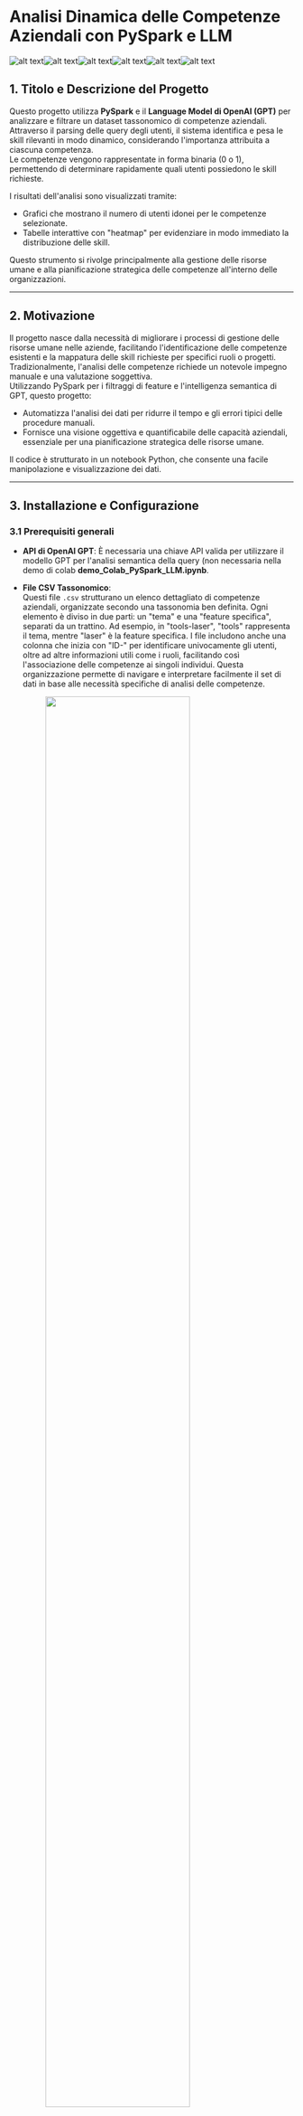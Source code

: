 # Analisi Dinamica delle Competenze Aziendali con PySpark e LLM

![alt text](photo/background_svg.svg)![alt text](photo/background_svg.svg)![alt text](photo/background_svg.svg)![alt text](photo/background_svg.svg)![alt text](photo/background_svg.svg)![alt text](photo/background_svg.svg)

## 1. Titolo e Descrizione del Progetto

Questo progetto utilizza **PySpark** e il **Language Model di OpenAI (GPT)** per analizzare e filtrare un dataset tassonomico di competenze aziendali.  
Attraverso il parsing delle query degli utenti, il sistema identifica e pesa le skill rilevanti in modo dinamico, considerando l'importanza attribuita a ciascuna competenza.  
Le competenze vengono rappresentate in forma binaria (0 o 1), permettendo di determinare rapidamente quali utenti possiedono le skill richieste.

I risultati dell'analisi sono visualizzati tramite:
- Grafici che mostrano il numero di utenti idonei per le competenze selezionate.
- Tabelle interattive con "heatmap" per evidenziare in modo immediato la distribuzione delle skill.  

Questo strumento si rivolge principalmente alla gestione delle risorse umane e alla pianificazione strategica delle competenze all'interno delle organizzazioni.

---

## 2. Motivazione

Il progetto nasce dalla necessità di migliorare i processi di gestione delle risorse umane nelle aziende, facilitando l'identificazione delle competenze esistenti e la mappatura delle skill richieste per specifici ruoli o progetti.  
Tradizionalmente, l'analisi delle competenze richiede un notevole impegno manuale e una valutazione soggettiva.  
Utilizzando PySpark per i filtraggi di feature e l'intelligenza semantica di GPT, questo progetto:
- Automatizza l'analisi dei dati per ridurre il tempo e gli errori tipici delle procedure manuali.
- Fornisce una visione oggettiva e quantificabile delle capacità aziendali, essenziale per una pianificazione strategica delle risorse umane.
  

Il codice è strutturato in un notebook Python, che consente una facile manipolazione e visualizzazione dei dati.

---

## 3. Installazione e Configurazione

### 3.1 Prerequisiti generali
- **API di OpenAI GPT**: È necessaria una chiave API valida per utilizzare il modello GPT per l'analisi semantica della query (non necessaria nella demo di colab **demo_Colab_PySpark_LLM.ipynb**.
- **File CSV Tassonomico**:  
  Questi file `.csv` strutturano un elenco dettagliato di competenze aziendali, organizzate secondo una tassonomia ben definita. Ogni elemento è diviso in due parti: un "tema" e una "feature specifica", separati da un trattino. Ad esempio, in "tools-laser", "tools" rappresenta il tema, mentre "laser" è la feature specifica. I file includono anche una colonna che inizia con "ID-" per identificare univocamente gli utenti, oltre ad altre informazioni utili come i ruoli, facilitando così l'associazione delle competenze ai singoli individui. Questa organizzazione permette di navigare e interpretare facilmente il set di dati in base alle necessità specifiche di analisi delle competenze.
  <figure>
    <img src="photo/bar_themed.png" width="80%">
    <br> <figcaption>Tassonomia</figcaption>
  </figure>
  

  _**Nota:** I file presenti nel repository contengono dati e nomi sintetici, non appartenenti a persone reali._

### 3.1 Colab_PySpark_LLM.ipynb e demo_Colab_PySpark_LLM.ipynb
*![Open in Colab](photo/opencolab.png)* <br>
Aprire il codice su Colab tramite il tasto apposito una volta selezionato il file, assicurati di scaricare almeno un file .csv tassonomico presente nel github (come populated_matrix.csv) e seguire tutte le istruzioni all'interno del colab per poi eseguire ogni cella in ordine.
<figure>
  <img src="photo/upload.png" alt="upload" width="30%">
</figure> <br>
Una volta dentro colab, selezionare l'icona della cartella e successivamente l'icona di upload (la prima a sinistra rispetto alle cartelle) e caricare il dataset .csv.

### 3.2 mplgraph.py Prerequisiti aggiuntivi
- **Python3.13.2 installato**: Assicurati di avere Python 3.13.2 installato, per controllare la versione installata inserire nel terminale:

```bash
python3 --version

```
Verrà restituito in output la versione di python attuale.

#### 3.2.1 Configurazione dell'Ambiente

È consigliato utilizzare un ambiente virtuale Python per gestire le dipendenze.  
Esegui i seguenti comandi per creare e attivare l'ambiente:

```bash
python3 -m venv myenv
source myenv/bin/activate #Su Windows `myenv\Scripts\activate`

```

#### 3.2.2 Installazione delle Dipendenze

Dopo aver attivato l'ambiente virtuale, installa le dipendenze necessarie eseguendo:

```bash
pip3 install -r requirements.txt
```

#### 3.2.4 Verifica dell'installazione (mplgraph.py)
Per verificare che tutto sia stato configurato correttamente, una volta entrato all'interno modifica le seguenti righe:
  - riga 29: inserisci la key di openai
  - riga 40: modifica il nome e/o il percorso del file `.csv` (è consigliato mettere il csv nella stessa directory per motivi pratici)

 Successivamente entra nella venv (secondo comando nella subsection 3.2.1) e esegui da terminale:

```bash
python3 mpl_graph.py
```


## 4. Funzionalità Principali

- **Caricamento e Analisi del Dataset**: Il codice sfrutta PySpark per leggere e analizzare il file CSV. In particolare, estrae i "blocchi tematici", ovvero insiemi di colonne raggruppate in base a un prefisso comune (separato da un trattino) che rappresenta una categoria o ambito di competenze (ad esempio "tech_skills-"). Il sistema quindi conta le occorrenze di ciascun blocco per fornire una panoramica strutturata delle diverse aree di competenza presenti nel dataset.


- **Parsing delle Query Utente con GPT**: Utilizzando l'API di OpenAI, il sistema interpreta le richieste degli utenti per identificare quali blocchi o feature siano rilevanti e assegna un peso (da 0 a 1) a ciascuna competenza.

- **Filtraggio e Visualizzazione dei Dati**:
  - Seleziona dinamicamente le colonne in base ai pesi assegnati.
  - Calcola un punteggio pesato per ogni utente e li classifica in base ad essi.
  - Visualizza i risultati tramite una tabella interattiva e grafici per facilitare l'interpretazione dei dati.

- **Generazione di un SVG Interattivo**:  
  Il sistema crea un file SVG interattivo che permette agli utenti di esplorare i dati in maniera intuitiva: cliccando sui singoli pixel, è possibile visualizzare dettagli informativi relativi agli utenti, rendendo la navigazione e l’analisi di grandi moli di dati più immediata ed efficace.

## 5. Contribuire
Alcune aree di potenziale contributo includono:

- **Miglioramenti al Codice**: Miglioramento del parsing e ponderazione con GPT, refactoring del codice per migliorarne la leggibilità e le performance.
- **Nuove Funzionalità**: Integrazione di ulteriori formati di dati, supporto per nuove visualizzazioni grafiche o sviluppo di una GUI per un'interazione più intuitiva.
- **Benchmarking e Sperimentazioni**: Valutazione di differenti modelli LLM oltre OpenAI per migliorarne la precisione del parsing delle query.

**Per contribuire:**

1. Fork del repository.
2. Crea un nuovo branch.
3. Apporta le modifiche e invia una pull request.

---

## 6. Licenza

Questo progetto è rilasciato sotto la Licenza MIT.  
Per ulteriori dettagli, vedi il file `LICENSE` incluso nel repository.

---
#### 7. Esempi di Output

Di seguito vengono riportati alcuni esempi visivi dei risultati ottenuti:

- **Heatmap delle Competenze**:
  *![Heatmap con utenti](photo/heatmap.png)*

- **Tabella Interattiva**:
  *![SVG image](photo/interactive_pixels.svg)*
    <figure>
      <img src="photo/interative_pixel_onclick.png" alt="onclick" width="30%">
      <br><figcaption>In caso di click di un pixel</figcaption>
    </figure>

- **Barplot della Frequenza delle Skill**:
   *![Barplot](photo/barplot.png)*
 
- **Mplcursor Linear Segmented Colormap**
  *![Mplcursor](photo/mplgraph.png)*
     <figure>
      <img src="photo/onclickmpl.png" alt="mplonclick" width="70%">
      <br> <figcaption>In caso di click di un pixel</figcaption> <br>
    </figure>

    
    <figure>
      <img src="photo/hover.png" alt="hover" width="30%">
      <br> <figcaption>In caso il mouse fosse sopra una cella</figcaption><br>
    </figure>



